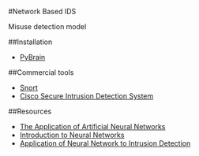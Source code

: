 #Network Based IDS

Misuse detection model

##Installation
* [PyBrain](http://pybrain.org/docs/index.html#installation)

##Commercial tools
* [Snort](https://www.snort.org/)
* [Cisco Secure Intrusion Detection System](http://www.cisco.com/en/US/products/hw/vpndevc/ps4077/prod_eol_notice09186a008009230e.html)

##Resources
* [The Application of Artificial Neural Networks](The_Application_of_Artificial_Neural_Networks_to_.pdf)
* [Introduction to Neural Networks](http://lia.univ-avignon.fr/chercheurs/torres/livres/book-neuro-intro.pdf)
* [Application of Neural Network to Intrusion Detection](https://www.sans.org/reading-room/whitepapers/detection/application-neural-networks-intrusion-detection-336)
